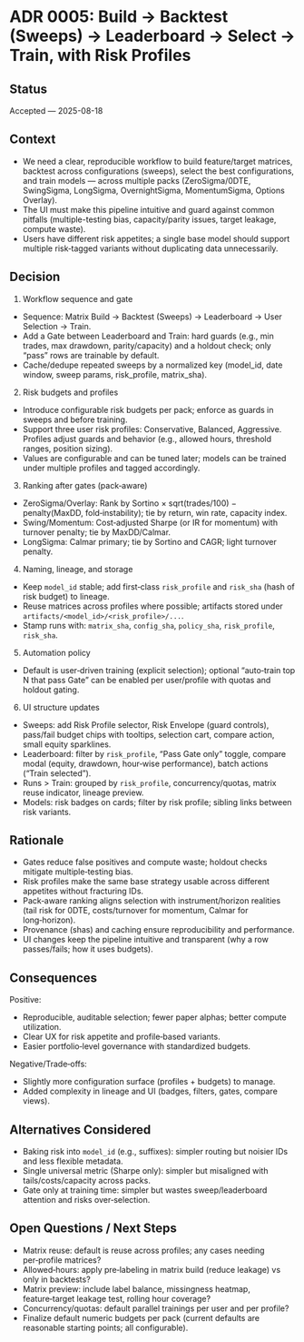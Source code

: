 # ADR 0005: Build → Backtest (Sweeps) → Leaderboard → Select → Train, with Risk Profiles

## Status
Accepted — 2025-08-18

## Context
- We need a clear, reproducible workflow to build feature/target matrices, backtest across configurations (sweeps), select the best configurations, and train models — across multiple packs (ZeroSigma/0DTE, SwingSigma, LongSigma, OvernightSigma, MomentumSigma, Options Overlay).
- The UI must make this pipeline intuitive and guard against common pitfalls (multiple-testing bias, capacity/parity issues, target leakage, compute waste).
- Users have different risk appetites; a single base model should support multiple risk‑tagged variants without duplicating data unnecessarily.

## Decision
1) Workflow sequence and gate
- Sequence: Matrix Build → Backtest (Sweeps) → Leaderboard → User Selection → Train.
- Add a Gate between Leaderboard and Train: hard guards (e.g., min trades, max drawdown, parity/capacity) and a holdout check; only “pass” rows are trainable by default.
- Cache/dedupe repeated sweeps by a normalized key (model_id, date window, sweep params, risk_profile, matrix_sha).

2) Risk budgets and profiles
- Introduce configurable risk budgets per pack; enforce as guards in sweeps and before training.
- Support three user risk profiles: Conservative, Balanced, Aggressive. Profiles adjust guards and behavior (e.g., allowed hours, threshold ranges, position sizing).
- Values are configurable and can be tuned later; models can be trained under multiple profiles and tagged accordingly.

3) Ranking after gates (pack‑aware)
- ZeroSigma/Overlay: Rank by Sortino × sqrt(trades/100) − penalty(MaxDD, fold‑instability); tie by return, win rate, capacity index.
- Swing/Momentum: Cost‑adjusted Sharpe (or IR for momentum) with turnover penalty; tie by MaxDD/Calmar.
- LongSigma: Calmar primary; tie by Sortino and CAGR; light turnover penalty.

4) Naming, lineage, and storage
- Keep `model_id` stable; add first‑class `risk_profile` and `risk_sha` (hash of risk budget) to lineage.
- Reuse matrices across profiles where possible; artifacts stored under `artifacts/<model_id>/<risk_profile>/...`.
- Stamp runs with: `matrix_sha`, `config_sha`, `policy_sha`, `risk_profile`, `risk_sha`.

5) Automation policy
- Default is user‑driven training (explicit selection); optional “auto‑train top N that pass Gate” can be enabled per user/profile with quotas and holdout gating.

6) UI structure updates
- Sweeps: add Risk Profile selector, Risk Envelope (guard controls), pass/fail budget chips with tooltips, selection cart, compare action, small equity sparklines.
- Leaderboard: filter by `risk_profile`, “Pass Gate only” toggle, compare modal (equity, drawdown, hour‑wise performance), batch actions (“Train selected”).
- Runs > Train: grouped by `risk_profile`, concurrency/quotas, matrix reuse indicator, lineage preview.
- Models: risk badges on cards; filter by risk profile; sibling links between risk variants.

## Rationale
- Gates reduce false positives and compute waste; holdout checks mitigate multiple‑testing bias.
- Risk profiles make the same base strategy usable across different appetites without fracturing IDs.
- Pack‑aware ranking aligns selection with instrument/horizon realities (tail risk for 0DTE, costs/turnover for momentum, Calmar for long‑horizon).
- Provenance (shas) and caching ensure reproducibility and performance.
- UI changes keep the pipeline intuitive and transparent (why a row passes/fails; how it uses budgets).

## Consequences
Positive:
- Reproducible, auditable selection; fewer paper alphas; better compute utilization.
- Clear UX for risk appetite and profile‑based variants.
- Easier portfolio‑level governance with standardized budgets.

Negative/Trade‑offs:
- Slightly more configuration surface (profiles + budgets) to manage.
- Added complexity in lineage and UI (badges, filters, gates, compare views).

## Alternatives Considered
- Baking risk into `model_id` (e.g., suffixes): simpler routing but noisier IDs and less flexible metadata.
- Single universal metric (Sharpe only): simpler but misaligned with tails/costs/capacity across packs.
- Gate only at training time: simpler but wastes sweep/leaderboard attention and risks over‑selection.

## Open Questions / Next Steps
- Matrix reuse: default is reuse across profiles; any cases needing per‑profile matrices?
- Allowed‑hours: apply pre‑labeling in matrix build (reduce leakage) vs only in backtests?
- Matrix preview: include label balance, missingness heatmap, feature‑target leakage test, rolling hour coverage?
- Concurrency/quotas: default parallel trainings per user and per profile?
- Finalize default numeric budgets per pack (current defaults are reasonable starting points; all configurable).

